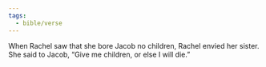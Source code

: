 ```yaml
---
tags:
  - bible/verse
---
```

When Rachel saw that she bore Jacob no children, Rachel envied her sister. She said to Jacob, “Give me children, or else I will die.”
